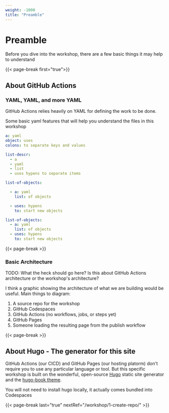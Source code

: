 ```yaml
---
weight: -1000
title: "Preamble"
---
```


# Preamble

Before you dive into the workshop, there are a few basic things it may help to understand

{{<                                                               page-break first="true">}}

## About GitHub Actions

### YAML, YAML, and more YAML

GitHub Actions relies heavily on YAML for defining the work to be done.

Some basic yaml features that will help you understand the files in this workshop

```yaml
a: yaml
object: uses
colons: to separate keys and values
```

```yaml
list-descr:
  - a
  - yaml
  - list
  - uses hypens to separate items
```

```yaml
list-of-objects:

  - a: yaml
    list: of objects

  - uses: hypens
    to: start new objects

list-of-objects:
  - a: yaml
    list: of objects
  - uses: hypens
    to: start new objects
```

{{<                                                               page-break >}}

### Basic Architecture

TODO: What the heck should go here? Is this about GitHub Actions architecture or the workshop's architecture?

I think a graphic showing the architecture of what we are building would be useful. Main things to diagram:

1. A source repo for the workshop
2. GitHub Codespaces
3. GitHub Actions (no workflows, jobs, or steps yet)
4. GitHub Pages
5. Someone loading the resulting page from the publish workflow

{{<                                                               page-break >}}

## About Hugo - The generator for this site

GitHub Actions (our CICD) and GitHub Pages (our hosting platorm) don't require you to use any particular language or tool.
But this specific workshop is built on the wonderful, open-source [Hugo](https://gohugo.io/) static site generator and the
[hugo-book theme](https://github.com/alex-shpak/hugo-book).

You will not need to install hugo locally, it actually comes bundled into Codespaces

{{<                                                               page-break last="true" nextRef="/workshop/1-create-repo/" >}}
